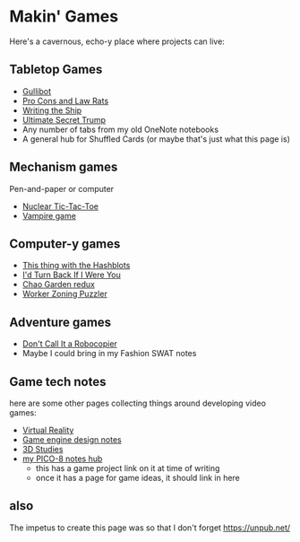 # Makin' Games

Here's a cavernous, echo-y place where projects can live:

## Tabletop Games

- [Gullibot](6f1da333-f2b2-46d2-a163-84b99db838f4.md)
- [Pro Cons and Law Rats](c10f1c1c-e46a-4d84-8868-6ed4950beac9.md)
- [Writing the Ship](4a3472e4-873e-410a-98e8-5fe082da06f4.md)
- [Ultimate Secret Trump](be41a368-ece7-4e79-a3cf-dbfbb6fd4939.md)
- Any number of tabs from my old OneNote notebooks
- A general hub for Shuffled Cards (or maybe that's just what this page is)

## Mechanism games

Pen-and-paper or computer

- [Nuclear Tic-Tac-Toe](0c5c6a35-19aa-4a80-81a1-d7b8afd91679.md)
- [Vampire game](a2fff44c-ed98-49f3-94db-af19d81c89d9.md)

## Computer-y games

- [This thing with the Hashblots](70c6cf0c-360c-4f59-959a-663ed81b4751.md)
- [I'd Turn Back If I Were You](fd4c0829-64dd-4b9d-866e-96683e2430d6.md)
- [Chao Garden redux](13e3c6d4-02b8-4c57-84b7-c7e1f3a10f3b.md)
- [Worker Zoning Puzzler](04613699-e89d-426b-b4df-c13cd0dce9fd.md)

## Adventure games

- [Don't Call It a Robocopier](5be8c424-128c-44b1-ab51-b84a8d372792.md)
- Maybe I could bring in my Fashion SWAT notes

## Game tech notes

here are some other pages collecting things around developing video games:

- [Virtual Reality](2b095b7b-508a-4c80-a4a8-803088300437.md)
- [Game engine design notes](51ac772b-2ac7-4f9e-a836-0d6460b132d2.md)
- [3D Studies](99e3281d-db72-429b-a6c2-9aea173d1db7.md)
- [my PICO-8 notes hub](c2e7d69f-2c50-4c75-a924-d2f96e5a60c7.md)
  - this has a game project link on it at time of writing
  - once it has a page for game ideas, it should link in here

## also

The impetus to create this page was so that I don't forget https://unpub.net/
